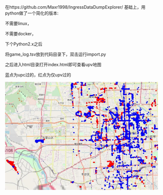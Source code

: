 在https://github.com/Maxr1998/IngressDataDumpExplorer/ 基础上，用python做了一个简化的版本:

不需要linux，

不需要docker，

下个Python2.x之后

将game_log.tsv放到代码目录下，双击运行import.py

之后进入html目录打开index.html即可查看upv地图

蓝点为upc过的，红点为仅upv过的

<img src="example.jpg"/>
